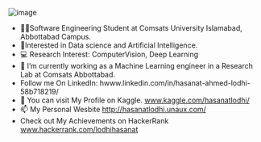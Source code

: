 ![image](https://user-images.githubusercontent.com/55047887/218684580-05041ac8-8cb1-4f77-a822-4568d529642d.png)


- 👩‍💻Software Engineering Student at Comsats University Islamabad, Abbottabad Campus.
- 🧠Interested in Data science and Artificial Intelligence.
- 💻 Research Interest:  ComputerVision, Deep Learning
- 🌱 I’m currently working as a Machine Learning engineer in a Research Lab at Comsats Abbottabad.
- Follow me On LinkedIn: hwww.linkedin.com/in/hasanat-ahmed-lodhi-58b718219/
- 👀  You can visit My Profile on Kaggle. www.kaggle.com/hasanatlodhi/ 
- 📫 My Personal Wesbite http://hasanatlodhi.unaux.com/
- Check out My Achievements on HackerRank www.hackerrank.com/lodhihasanat

